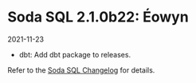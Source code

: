 # Soda SQL 2.1.0b22: Éowyn
2021-11-23


- dbt: Add dbt package to releases.

Refer to the <a href="https://github.com/sodadata/soda-sql/blob/main/CHANGELOG.md" target="_blank">Soda SQL Changelog</a> for details.